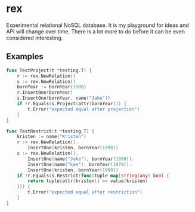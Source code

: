 # rex

Experimental relational NoSQL database. It is my playground for ideas and API will change over time. There is a lot more to do before it can be even considered interesting.

## Examples

```go
func TestProject(t *testing.T) {
	r := rex.NewRelation()
	s := rex.NewRelation()
	bornYear := bornYear(1980)
	r.InsertOne(bornYear)
	s.InsertOne(bornYear, name("Jake"))
	if !r.Equals(s.Project(attr(bornYear))) {
		t.Error("expected equal after projection")
	}
}

func TestRestrict(t *testing.T) {
	kristen := name("Kristen")
	r := rex.NewRelation().
		InsertOne(kristen, bornYear(1990))
	s := rex.NewRelation().
		InsertOne(name("Jake"), bornYear(1980)).
		InsertOne(name("Lee"), bornYear(1979)).
		InsertOne(kristen, bornYear(1990))
	if !r.Equals(s.Restrict(func(tuple map[string]any) bool {
		return tuple[attr(kristen)] == value(kristen)
	})) {
		t.Error("expected equal after restriction")
	}
}
```